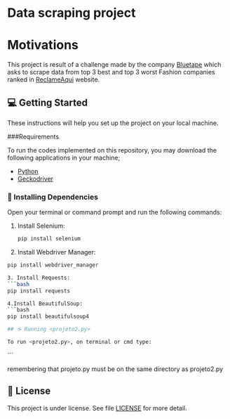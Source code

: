 # Data scraping project

# Motivations
This project is result of a challenge made by the company [Bluetape](https://bluetape.com.br/) which asks to scrape data from top 3 best and top 3 worst Fashion companies ranked in 
[ReclameAqui](https://www.reclameaqui.com.br/) website. 

## 💻 Getting Started

These instructions will help you set up the project on your local machine.

###Requirements

To run the codes implemented on this repository, you may download the following applications in your machine;

- [Python](https://www.python.org/downloads/)
- [Geckodriver](https://github.com/mozilla/geckodriver/releases)

### 🚀 Installing Dependencies

Open your terminal or command prompt and run the following commands:

1. Install Selenium:
   ```bash
   pip install selenium
   
2.  Install Webdriver Manager:
   ```bash
   pip install webdriver_manager

3. Install Requests:
   ```bash
   pip install requests

4.Install BeautifulSoup:
   ```bash
   pip install beautifulsoup4

## ☕ Running <projeto2.py>

To run <projeto2.py>, on terminal or cmd type:

```
<python projeto2.py>
```

remembering that projeto.py must be on the same directory as projeto2.py

## 📝 License

This project is under license. See file [LICENSE](LICENSE.md) for more detail.
